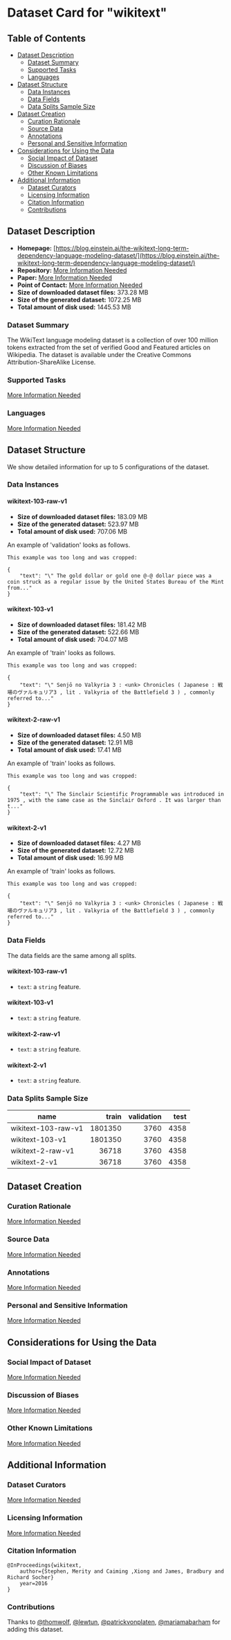 ---
---

# Dataset Card for "wikitext"

## Table of Contents
- [Dataset Description](#dataset-description)
  - [Dataset Summary](#dataset-summary)
  - [Supported Tasks](#supported-tasks)
  - [Languages](#languages)
- [Dataset Structure](#dataset-structure)
  - [Data Instances](#data-instances)
  - [Data Fields](#data-fields)
  - [Data Splits Sample Size](#data-splits-sample-size)
- [Dataset Creation](#dataset-creation)
  - [Curation Rationale](#curation-rationale)
  - [Source Data](#source-data)
  - [Annotations](#annotations)
  - [Personal and Sensitive Information](#personal-and-sensitive-information)
- [Considerations for Using the Data](#considerations-for-using-the-data)
  - [Social Impact of Dataset](#social-impact-of-dataset)
  - [Discussion of Biases](#discussion-of-biases)
  - [Other Known Limitations](#other-known-limitations)
- [Additional Information](#additional-information)
  - [Dataset Curators](#dataset-curators)
  - [Licensing Information](#licensing-information)
  - [Citation Information](#citation-information)
  - [Contributions](#contributions)

## Dataset Description

- **Homepage:** [https://blog.einstein.ai/the-wikitext-long-term-dependency-language-modeling-dataset/](https://blog.einstein.ai/the-wikitext-long-term-dependency-language-modeling-dataset/)
- **Repository:** [More Information Needed](https://github.com/huggingface/datasets/blob/master/CONTRIBUTING.md#how-to-contribute-to-the-dataset-cards)
- **Paper:** [More Information Needed](https://github.com/huggingface/datasets/blob/master/CONTRIBUTING.md#how-to-contribute-to-the-dataset-cards)
- **Point of Contact:** [More Information Needed](https://github.com/huggingface/datasets/blob/master/CONTRIBUTING.md#how-to-contribute-to-the-dataset-cards)
- **Size of downloaded dataset files:** 373.28 MB
- **Size of the generated dataset:** 1072.25 MB
- **Total amount of disk used:** 1445.53 MB

### Dataset Summary

 The WikiText language modeling dataset is a collection of over 100 million tokens extracted from the set of verified
 Good and Featured articles on Wikipedia. The dataset is available under the Creative Commons Attribution-ShareAlike License.

### Supported Tasks

[More Information Needed](https://github.com/huggingface/datasets/blob/master/CONTRIBUTING.md#how-to-contribute-to-the-dataset-cards)

### Languages

[More Information Needed](https://github.com/huggingface/datasets/blob/master/CONTRIBUTING.md#how-to-contribute-to-the-dataset-cards)

## Dataset Structure

We show detailed information for up to 5 configurations of the dataset.

### Data Instances

#### wikitext-103-raw-v1

- **Size of downloaded dataset files:** 183.09 MB
- **Size of the generated dataset:** 523.97 MB
- **Total amount of disk used:** 707.06 MB

An example of 'validation' looks as follows.
```
This example was too long and was cropped:

{
    "text": "\" The gold dollar or gold one @-@ dollar piece was a coin struck as a regular issue by the United States Bureau of the Mint from..."
}
```

#### wikitext-103-v1

- **Size of downloaded dataset files:** 181.42 MB
- **Size of the generated dataset:** 522.66 MB
- **Total amount of disk used:** 704.07 MB

An example of 'train' looks as follows.
```
This example was too long and was cropped:

{
    "text": "\" Senjō no Valkyria 3 : <unk> Chronicles ( Japanese : 戦場のヴァルキュリア3 , lit . Valkyria of the Battlefield 3 ) , commonly referred to..."
}
```

#### wikitext-2-raw-v1

- **Size of downloaded dataset files:** 4.50 MB
- **Size of the generated dataset:** 12.91 MB
- **Total amount of disk used:** 17.41 MB

An example of 'train' looks as follows.
```
This example was too long and was cropped:

{
    "text": "\" The Sinclair Scientific Programmable was introduced in 1975 , with the same case as the Sinclair Oxford . It was larger than t..."
}
```

#### wikitext-2-v1

- **Size of downloaded dataset files:** 4.27 MB
- **Size of the generated dataset:** 12.72 MB
- **Total amount of disk used:** 16.99 MB

An example of 'train' looks as follows.
```
This example was too long and was cropped:

{
    "text": "\" Senjō no Valkyria 3 : <unk> Chronicles ( Japanese : 戦場のヴァルキュリア3 , lit . Valkyria of the Battlefield 3 ) , commonly referred to..."
}
```

### Data Fields

The data fields are the same among all splits.

#### wikitext-103-raw-v1
- `text`: a `string` feature.

#### wikitext-103-v1
- `text`: a `string` feature.

#### wikitext-2-raw-v1
- `text`: a `string` feature.

#### wikitext-2-v1
- `text`: a `string` feature.

### Data Splits Sample Size

|       name        | train |validation|test|
|-------------------|------:|---------:|---:|
|wikitext-103-raw-v1|1801350|      3760|4358|
|wikitext-103-v1    |1801350|      3760|4358|
|wikitext-2-raw-v1  |  36718|      3760|4358|
|wikitext-2-v1      |  36718|      3760|4358|

## Dataset Creation

### Curation Rationale

[More Information Needed](https://github.com/huggingface/datasets/blob/master/CONTRIBUTING.md#how-to-contribute-to-the-dataset-cards)

### Source Data

[More Information Needed](https://github.com/huggingface/datasets/blob/master/CONTRIBUTING.md#how-to-contribute-to-the-dataset-cards)

### Annotations

[More Information Needed](https://github.com/huggingface/datasets/blob/master/CONTRIBUTING.md#how-to-contribute-to-the-dataset-cards)

### Personal and Sensitive Information

[More Information Needed](https://github.com/huggingface/datasets/blob/master/CONTRIBUTING.md#how-to-contribute-to-the-dataset-cards)

## Considerations for Using the Data

### Social Impact of Dataset

[More Information Needed](https://github.com/huggingface/datasets/blob/master/CONTRIBUTING.md#how-to-contribute-to-the-dataset-cards)

### Discussion of Biases

[More Information Needed](https://github.com/huggingface/datasets/blob/master/CONTRIBUTING.md#how-to-contribute-to-the-dataset-cards)

### Other Known Limitations

[More Information Needed](https://github.com/huggingface/datasets/blob/master/CONTRIBUTING.md#how-to-contribute-to-the-dataset-cards)

## Additional Information

### Dataset Curators

[More Information Needed](https://github.com/huggingface/datasets/blob/master/CONTRIBUTING.md#how-to-contribute-to-the-dataset-cards)

### Licensing Information

[More Information Needed](https://github.com/huggingface/datasets/blob/master/CONTRIBUTING.md#how-to-contribute-to-the-dataset-cards)

### Citation Information

```
@InProceedings{wikitext,
    author={Stephen, Merity and Caiming ,Xiong and James, Bradbury and Richard Socher}
    year=2016
}

```


### Contributions

Thanks to [@thomwolf](https://github.com/thomwolf), [@lewtun](https://github.com/lewtun), [@patrickvonplaten](https://github.com/patrickvonplaten), [@mariamabarham](https://github.com/mariamabarham) for adding this dataset.
